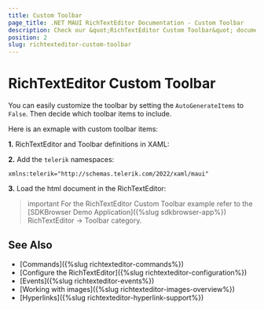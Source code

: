 ```yaml
---
title: Custom Toolbar
page_title: .NET MAUI RichTextEditor Documentation - Custom Toolbar
description: Check our &quot;RichTextEditor Custom Toolbar&quot; documentation article for Telerik RichTextEditor for .NET MAUI control.
position: 2
slug: richtexteditor-custom-toolbar
---
```


# RichTextEditor Custom Toolbar

You can easily customize the toolbar by setting the `AutoGenerateItems` to `False`. Then decide which toolbar items to include.

Here is an exmaple with custom toolbar items: 

**1.** RichTextEditor and Toolbar definitions in XAML:

<snippet id='richtexteditor-custom-toolbar-xaml' />

**2.** Add the `telerik` namespaces:

```XAML
xmlns:telerik="http://schemas.telerik.com/2022/xaml/maui"
```

**3.** Load the html document in the RichTextEditor:

<snippet id='richtexteditor-toolbar-load-source' />

>important For the RichTextEditor Custom Toolbar example refer to the [SDKBrowser Demo Application]({%slug sdkbrowser-app%}) RichTextEditor -> Toolbar category.

## See Also

- [Commands]({%slug richtexteditor-commands%})
- [Configure the RichTextEditor]({%slug richtexteditor-configuration%})
- [Events]({%slug richtexteditor-events%})
- [Working with images]({%slug richtexteditor-images-overview%})
- [Hyperlinks]({%slug richtexteditor-hyperlink-support%})
